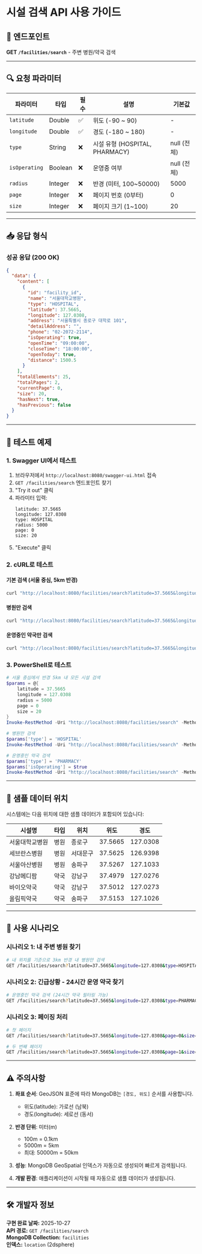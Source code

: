 # 시설 검색 API 사용 가이드

## 📍 엔드포인트

**GET `/facilities/search`** - 주변 병원/약국 검색

---

## 🔍 요청 파라미터

| 파라미터 | 타입 | 필수 | 설명 | 기본값 |
|---------|------|------|------|-------|
| `latitude` | Double | ✅ | 위도 (-90 ~ 90) | - |
| `longitude` | Double | ✅ | 경도 (-180 ~ 180) | - |
| `type` | String | ❌ | 시설 유형 (HOSPITAL, PHARMACY) | null (전체) |
| `isOperating` | Boolean | ❌ | 운영중 여부 | null (전체) |
| `radius` | Integer | ❌ | 반경 (미터, 100~50000) | 5000 |
| `page` | Integer | ❌ | 페이지 번호 (0부터) | 0 |
| `size` | Integer | ❌ | 페이지 크기 (1~100) | 20 |

---

## 📥 응답 형식

### 성공 응답 (200 OK)
```json
{
  "data": {
    "content": [
      {
        "id": "facility_id",
        "name": "서울대학교병원",
        "type": "HOSPITAL",
        "latitude": 37.5665,
        "longitude": 127.0308,
        "address": "서울특별시 종로구 대학로 101",
        "detailAddress": "",
        "phone": "02-2072-2114",
        "isOperating": true,
        "openTime": "09:00:00",
        "closeTime": "18:00:00",
        "openToday": true,
        "distance": 1500.5
      }
    ],
    "totalElements": 25,
    "totalPages": 2,
    "currentPage": 0,
    "size": 20,
    "hasNext": true,
    "hasPrevious": false
  }
}
```

---

## 🧪 테스트 예제

### 1. Swagger UI에서 테스트

1. 브라우저에서 `http://localhost:8080/swagger-ui.html` 접속
2. `GET /facilities/search` 엔드포인트 찾기
3. "Try it out" 클릭
4. 파라미터 입력:
   ```
   latitude: 37.5665
   longitude: 127.0308
   type: HOSPITAL
   radius: 5000
   page: 0
   size: 20
   ```
5. "Execute" 클릭

### 2. cURL로 테스트

#### 기본 검색 (서울 중심, 5km 반경)
```bash
curl "http://localhost:8080/facilities/search?latitude=37.5665&longitude=127.0308&radius=5000"
```

#### 병원만 검색
```bash
curl "http://localhost:8080/facilities/search?latitude=37.5665&longitude=127.0308&type=HOSPITAL&radius=5000"
```

#### 운영중인 약국만 검색
```bash
curl "http://localhost:8080/facilities/search?latitude=37.5665&longitude=127.0308&type=PHARMACY&isOperating=true&radius=3000"
```

### 3. PowerShell로 테스트

```powershell
# 서울 중심에서 반경 5km 내 모든 시설 검색
$params = @{
    latitude = 37.5665
    longitude = 127.0308
    radius = 5000
    page = 0
    size = 20
}
Invoke-RestMethod -Uri "http://localhost:8080/facilities/search" -Method Get -Body $params

# 병원만 검색
$params['type'] = 'HOSPITAL'
Invoke-RestMethod -Uri "http://localhost:8080/facilities/search" -Method Get -Body $params

# 운영중인 약국 검색
$params['type'] = 'PHARMACY'
$params['isOperating'] = $true
Invoke-RestMethod -Uri "http://localhost:8080/facilities/search" -Method Get -Body $params
```

---

## 📍 샘플 데이터 위치

시스템에는 다음 위치에 대한 샘플 데이터가 포함되어 있습니다:

| 시설명 | 타입 | 위치 | 위도 | 경도 |
|-------|------|------|------|------|
| 서울대학교병원 | 병원 | 종로구 | 37.5665 | 127.0308 |
| 세브란스병원 | 병원 | 서대문구 | 37.5625 | 126.9398 |
| 서울아산병원 | 병원 | 송파구 | 37.5267 | 127.1033 |
| 강남메디팜 | 약국 | 강남구 | 37.4979 | 127.0276 |
| 바이오약국 | 약국 | 강남구 | 37.5012 | 127.0273 |
| 올림픽약국 | 약국 | 송파구 | 37.5153 | 127.1026 |

---

## 🎯 사용 시나리오

### 시나리오 1: 내 주변 병원 찾기
```bash
# 내 위치를 기준으로 3km 반경 내 병원만 검색
GET /facilities/search?latitude=37.5665&longitude=127.0308&type=HOSPITAL&radius=3000
```

### 시나리오 2: 긴급상황 - 24시간 운영 약국 찾기
```bash
# 운영중인 약국 검색 (24시간 약국 필터링 가능)
GET /facilities/search?latitude=37.5665&longitude=127.0308&type=PHARMACY&isOperating=true
```

### 시나리오 3: 페이징 처리
```bash
# 첫 페이지
GET /facilities/search?latitude=37.5665&longitude=127.0308&page=0&size=10

# 두 번째 페이지
GET /facilities/search?latitude=37.5665&longitude=127.0308&page=1&size=10
```

---

## ⚠️ 주의사항

1. **좌표 순서**: GeoJSON 표준에 따라 MongoDB는 `[경도, 위도]` 순서를 사용합니다.
   - 위도(latitude): 가로선 (남북)
   - 경도(longitude): 세로선 (동서)

2. **반경 단위**: 미터(m)
   - 100m = 0.1km
   - 5000m = 5km
   - 최대: 50000m = 50km

3. **성능**: MongoDB GeoSpatial 인덱스가 자동으로 생성되어 빠르게 검색됩니다.

4. **개발 환경**: 애플리케이션이 시작될 때 자동으로 샘플 데이터가 생성됩니다.

---

## 🛠️ 개발자 정보

**구현 완료 날짜:** 2025-10-27  
**API 경로:** `GET /facilities/search`  
**MongoDB Collection:** `facilities`  
**인덱스:** `location` (2dsphere)

